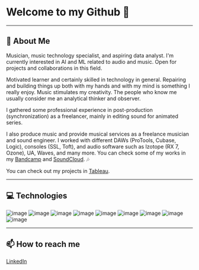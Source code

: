 <!--
**albertoranz/albertoranz** is a ✨ _special_ ✨ repository because its `README.md` (this file) appears on your GitHub profile.

Here are some ideas to get you started:

- 🔭 I’m currently working on ...
- 🌱 I’m currently learning ...
- 👯 I’m looking to collaborate on ...
- 🤔 I’m looking for help with ...
- 💬 Ask me about ...
- 📫 How to reach me: ...
- 😄 Pronouns: ...
- ⚡ Fun fact: ...
-->

# Welcome to my Github 👋

--- 

## 💬 About Me
Musician, music technology specialist, and aspiring data analyst. I'm currently interested in AI and ML related to audio and music. Open for projects and collaborations in this field.

Motivated learner and certainly skilled in technology in general. Repairing and building things up both with my hands and with my mind is something I really enjoy. Music stimulates my creativity. The people who know me usually consider me an analytical thinker and observer.

I gathered some professional experience in post-production (synchronization) as a freelancer, mainly in editing sound for animated series.

I also produce music and provide musical services as a freelance musician and sound engineer. I worked with different DAWs (ProTools, Cubase, Logic), consoles (SSL, Toft), and audio software such as Izotope (RX 7, Ozone), UA, Waves, and many more. You can check some of my works in my [Bandcamp](https://albertoranz.bandcamp.com/) and [SoundCloud](https://soundcloud.com/user-224022558). :notes:

You can check out my projects in [Tableau](https://public.tableau.com/app/profile/albertoranz).

---

## 💻 Technologies
![image](https://user-images.githubusercontent.com/84200692/128323385-712bd0d4-9537-4e74-8579-9ee65d861435.png)
![image](https://user-images.githubusercontent.com/84200692/128323520-8b6700dc-647e-4c68-83a8-1693ad0cf121.png)
![image](https://user-images.githubusercontent.com/84200692/128323588-3212a80d-c359-45e6-b9d8-a49bc37d6083.png)
![image](https://user-images.githubusercontent.com/84200692/128323996-8fad90dc-7e9d-4d79-9190-9cccb911382f.png)
![image](https://user-images.githubusercontent.com/84200692/128323880-6898e5cc-d752-4234-ad7c-ac39f264580f.png)
![image](https://user-images.githubusercontent.com/84200692/128324482-00418926-e320-477a-a57d-87868a1fe107.png)
![image](https://user-images.githubusercontent.com/84200692/128324554-e3ffb004-681f-47c9-bb83-d44a52a38674.png)
![image](https://user-images.githubusercontent.com/84200692/128324701-ca681a9f-bf69-41d4-99d8-613387a8af26.png)
![image](https://user-images.githubusercontent.com/84200692/128323222-f1cb870d-557e-4a49-b6fd-7afac69caacb.png)

---

## 📫 How to reach me

[LinkedIn](https://www.linkedin.com/in/alberto-ranz/)

